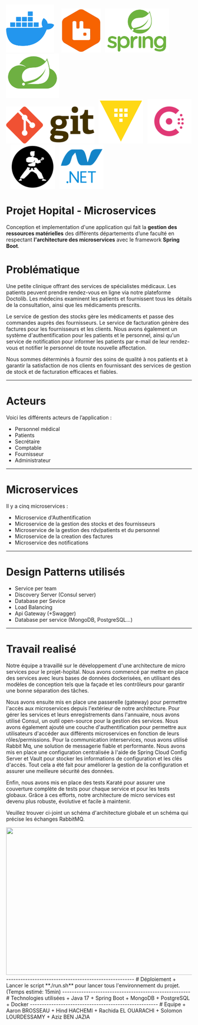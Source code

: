 <img height="130" src="./ressources/docker.png"/> $~~~$ <img height="120" src="./ressources/rabbitmq.png" />$~~~$<img height="120" src="./ressources/spring-framework.png" />$~~~$<img height="120" src="./ressources/springcloud-logo.png"/>
<br>
<img height="100" src="./ressources/logo-git.png"/>$~~~$<img height="120" src="./ressources/vault-logo.png"/>$~~~$<img height="120" src="./ressources/consul2.png"/>$~~~$<img height="120" src="./ressources/karate.png"/>$~~~$<img height="120" src="./ressources/logonet.png"/>


# Projet Hopital - Microservices
Conception et implementation d'une application qui fait la **gestion des ressources matérielles** des différents départements d’une faculté en respectant **l'architecture des microservices** avec le framework **Spring Boot**.

# Problématique
Une petite clinique offrant des services de spécialistes médicaux. Les patients peuvent prendre rendez-vous en ligne via notre plateforme Doctolib. Les médecins examinent les patients et fournissent tous les détails de la consultation, ainsi que les médicaments prescrits.

Le service de gestion des stocks gère les médicaments et passe des commandes auprès des fournisseurs. Le service de facturation génère des factures pour les fournisseurs et les clients. Nous avons également un système d'authentification pour les patients et le personnel, ainsi qu'un service de notification pour informer les patients par e-mail de leur rendez-vous et notifier le personnel de toute nouvelle affectation.

Nous sommes déterminés à fournir des soins de qualité à nos patients et à garantir la satisfaction de nos clients en fournissant des services de gestion de stock et de facturation efficaces et fiables.

------------------------------------------------------
# Acteurs
Voici les différents acteurs de l’application :
+ Personnel médical
+ Patients
+ Secrétaire
+ Comptable
+ Fournisseur
+ Administrateur

------------------------------------------------------

# Microservices
Il y a cinq microservices :

+ Microservice d'Authentification
+ Microservice de la gestion des stocks et des fournisseurs
+ Microservice de la gestion des rdv/patients et du personnel
+ Microservice de la creation des factures
+ Microservice des notifications

------------------------------------------------------

# Design Patterns utilisés

+ Service per team
+ Discovery Server (Consul server)
+ Database per Sevice
+ Load Balancing
+ Api Gateway (+Swagger)
+ Database per service (MongoDB, PostgreSQL...)
------------------------------------------------------

# Travail realisé

Notre équipe a travaillé sur le développement d'une architecture de micro services pour le projet-hopital. Nous avons commencé par mettre en place des services avec leurs bases de données dockerisées, en utilisant des modèles de conception tels que la façade et les contrôleurs pour garantir une bonne séparation des tâches.

Nous avons ensuite mis en place une passerelle (gateway) pour permettre l'accès aux microservices depuis l'extérieur de notre architecture. Pour gérer les services et leurs enregistrements dans l'annuaire, nous avons utilisé Consul, un outil open-source pour la gestion des services.
Nous avons également ajouté une couche d'authentification pour permettre aux utilisateurs d'accéder aux différents microservices en fonction de leurs rôles/permissions. Pour la communication interservices, nous avons utilisé Rabbit Mq, une solution de messagerie fiable et performante.
Nous avons mis en place une configuration centralisée à l'aide de Spring Cloud Config Server et Vault pour stocker les informations de configuration et les clés d'accès. Tout cela a été fait pour améliorer la gestion de la configuration et assurer une meilleure sécurité des données.

Enfin, nous avons mis en place des tests Karaté pour assurer une couverture complète de tests pour chaque service et pour les tests globaux. Grâce à ces efforts, notre architecture de micro services est devenu plus robuste, évolutive et facile à maintenir.

Veuillez trouver ci-joint un schéma d'architecture globale et un schéma qui précise les échanges RabbitMQ.


<img height="400" src="./ressources/Schéma-Architecture-Microservices-ArchiV3.png" width="600"/>
------------------------------------------------------
# Déploiement
+ Lancer le script **./run.sh** pour lancer tous l'environnement du projet. (Temps estimé: 15min)
------------------------------------------------------
# Technologies utilisées
+ Java 17
+ Spring Boot
+ MongoDB
+ PostgreSQL
+ Docker
------------------------------------------------------
# Equipe
+ Aaron BROSSEAU
+ Hind HACHEMI
+ Rachida EL OUARACHI 
+ Solomon LOURDESSAMY 
+ Aziz BEN JAZIA